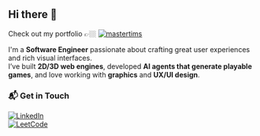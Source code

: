 ## Hi there 👋

Check out my portfolio 👉🏼 [![mastertims](https://img.shields.io/badge/Master_Tim's-Portfolio-red)](https://master-tim.vercel.app/)

I'm a **Software Engineer** passionate about crafting great user experiences and rich visual interfaces.  
I’ve built **2D/3D web engines**, developed **AI agents that generate playable games**, and love working with **graphics** and **UX/UI design**.

### 📬 Get in Touch

[![LinkedIn](https://img.shields.io/badge/LinkedIn-0077B5?style=flat&logo=linkedin&logoColor=white)](https://www.linkedin.com/in/dzhoroev7/)  
[![LeetCode](https://img.shields.io/badge/LeetCode-FFA116?style=flat&logo=leetcode&logoColor=white)](https://leetcode.com/dzhoroev1/)
